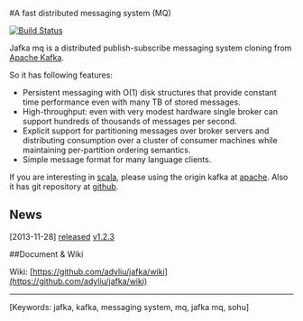 #A fast distributed messaging system (MQ)

[![Build Status](https://travis-ci.org/adyliu/jafka.png?branch=master)](https://travis-ci.org/adyliu/jafka)

Jafka mq is a distributed publish-subscribe messaging system cloning from [Apache Kafka](http://incubator.apache.org/kafka/).

So it has following features:

* Persistent messaging with O(1) disk structures that provide constant time performance even with many TB of stored messages.
* High-throughput: even with very modest hardware single broker can support hundreds of thousands of messages per second.
* Explicit support for partitioning messages over broker servers and distributing consumption over a cluster of consumer machines while maintaining per-partition ordering semantics.
* Simple message format for many language clients.

If you are interesting in [scala](http://www.scala-lang.org/), please using the origin kafka at [apache](http://incubator.apache.org/kafka/). Also it has git repository at [github](https://github.com/apache/kafka/).

## News

[2013-11-28] [released](https://github.com/adyliu/jafka/wiki/history) [v1.2.3](http://repo1.maven.org/maven2/com/sohu/jafka/jafka/)

##Document & Wiki

Wiki: [https://github.com/adyliu/jafka/wiki](https://github.com/adyliu/jafka/wiki)

----
[Keywords: jafka, kafka, messaging system, mq, jafka mq, sohu]
